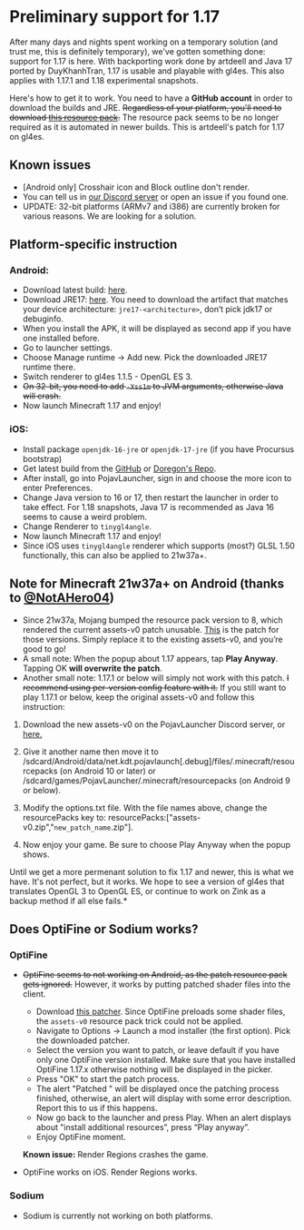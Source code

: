 # Preliminary support for 1.17

After many days and nights spent working on a temporary solution (and trust me, this is definitely temporary), we've gotten something done: support for 1.17 is here. With backporting work done by artdeell and Java 17 ported by DuyKhanhTran, 1.17 is usable and playable with gl4es. This also applies with 1.17.1 and 1.18 experimental snapshots.

Here's how to get it to work. You need to have a **GitHub account** in order to download the builds and JRE. ~~Regardless of your platform, you'll need to download [this resource pack](https://cdn.discordapp.com/attachments/724164160761626624/860864619350065162/assets-v0.zip).~~ The resource pack seems to be no longer required as it is automated in newer builds. This is artdeell's patch for 1.17 on gl4es.

## Known issues
- [Android only] Crosshair icon and Block outline don't render.
- You can tell us in [our Discord server](https://discord.gg/6RpEJda) or open an issue if you found one.
- UPDATE: 32-bit platforms (ARMv7 and i386) are currently broken for various reasons. We are looking for a solution.

## Platform-specific instruction
### Android:
- Download latest build: [here](https://github.com/PojavLauncherTeam/PojavLauncher/actions?query=branch%3Av3_openjdk).
- Download JRE17: [here](https://github.com/PojavLauncherTeam/android-openjdk-build-multiarch/releases/tag/jre17-ec28559). You need to download the artifact that matches your device architecture: `jre17-<architecture>`, don’t pick jdk17 or debuginfo.
- When you install the APK, it will be displayed as second app if you have one installed before.
- Go to launcher settings.
- Choose Manage runtime -> Add new. Pick the downloaded JRE17 runtime there.
- Switch renderer to gl4es 1.1.5 - OpenGL ES 3.
- ~~On 32-bit, you need to add `-Xss1m` to JVM arguments, otherwise Java will crash.~~
- Now launch Minecraft 1.17 and enjoy!

### iOS:
- Install package `openjdk-16-jre` or `openjdk-17-jre` (if you have Procursus bootstrap)
- Get latest build from the [GitHub](https://github.com/PojavLauncherTeam/PojavLauncher_iOS/actions?query=branch%3Amain) or [Doregon's Repo](https://repo.doregon.gq).
- After install, go into PojavLauncher, sign in and choose the more icon to enter Preferences.
- Change Java version to 16 or 17, then restart the launcher in order to take effect. For 1.18 snapshots, Java 17 is recommended as Java 16 seems to cause a weird problem.
- Change Renderer to `tinygl4angle`.
- Now launch Minecraft 1.17 and enjoy!
- Since iOS uses `tinygl4angle` renderer which supports (most?) GLSL 1.50 functionally, this can also be applied to 21w37a+.

## Note for Minecraft 21w37a+ on Android (thanks to [@NotAHero04](https://github.com/NotAHero04))
- Since 21w37a, Mojang bumped the resource pack version to 8, which rendered the current assets-v0 patch unusable. [This](https://cdn.discordapp.com/attachments/724163890803638277/892912425366589460/assets-v0.zip) is the patch for those versions. Simply replace it to the existing assets-v0, and you’re good to go!
- A small note: When the popup about 1.17 appears, tap **Play Anyway**. Tapping OK **will overwrite the patch**.
- Another small note: 1.17.1 or below will simply not work with this patch. ~~I recommend using per-version config feature with it.~~ If you still want to play 1.17.1 or below, keep the original assets-v0 and follow this instruction:

1. Download the new assets-v0 on the PojavLauncher Discord server, or [here.](https://cdn.discordapp.com/attachments/724163890803638277/892912425366589460/assets-v0.zip)

2. Give it another name then move it to /sdcard/Android/data/net.kdt.pojavlaunch[.debug]/files/.minecraft/resourcepacks (on Android 10 or later) or /sdcard/games/PojavLauncher/.minecraft/resourcepacks (on Android 9 or below).

3. Modify the options.txt file.
With the file names above, change the resourcePacks key to:
resourcePacks:["assets-v0.zip","`new_patch_name`.zip"].

4. Now enjoy your game. Be sure to choose Play Anyway when the popup shows.

Until we get a more permenant solution to fix 1.17 and newer, this is what we have. It's not perfect, but it works. We hope to see a version of gl4es that translates OpenGL 3 to OpenGL ES, or continue to work on Zink as a backup method if all else fails.*

## Does OptiFine or Sodium works?
### OptiFine
- ~~OptiFine seems to not working on Android, as the patch resource pack gets ignored.~~ However, it works by putting patched shader files into the client.
  + Download [this patcher](https://cdn.discordapp.com/attachments/724163890803638277/888992640819925032/PojavOF117AssetsPatcher.jar). Since OptiFine preloads some shader files, the `assets-v0` resource pack trick could not be applied.
  + Navigate to Options -> Launch a mod installer (the first option). Pick the downloaded patcher.
  + Select the version you want to patch, or leave default if you have only one OptiFine version installed. Make sure that you have installed OptiFine 1.17.x otherwise nothing will be displayed in the picker.
  + Press "OK" to start the patch process.
  + The alert "Patched <version>" will be displayed once the patching process finished, otherwise, an alert will display with some error description. Report this to us if this happens.
  + Now go back to the launcher and press Play. When an alert displays about "install additional resources”, press “Play anyway”.
  + Enjoy OptiFine moment.

  **Known issue:** Render Regions crashes the game.

- OptiFine works on iOS. Render Regions works.

### Sodium
- Sodium is currently not working on both platforms.
